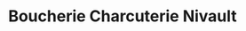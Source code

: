 ---
title: "Boucherie Charcuterie Nivault"
url: /beaufort/boucherie-charcuterie-nivault/
shop: boucherie
---
